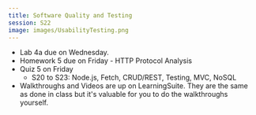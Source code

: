 ```yaml
---
title: Software Quality and Testing
session: S22
image: images/UsabilityTesting.png
---
```


* Lab 4a due on Wednesday.
* Homework 5 due on Friday - HTTP Protocol Analysis
* Quiz 5 on Friday
    * S20 to S23: Node.js, Fetch, CRUD/REST, Testing, MVC, NoSQL
* Walkthroughs and Videos are up on LearningSuite. They are the same as done in class but it's valuable for you to do the walkthroughs yourself.

